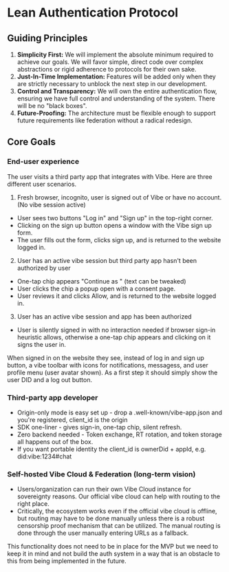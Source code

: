 # Lean Authentication Protocol

## Guiding Principles

1.  **Simplicity First:** We will implement the absolute minimum required to achieve our goals. We will favor simple, direct code over complex abstractions or rigid adherence to protocols for their own sake.
2.  **Just-In-Time Implementation:** Features will be added only when they are strictly necessary to unblock the next step in our development.
3.  **Control and Transparency:** We will own the entire authentication flow, ensuring we have full control and understanding of the system. There will be no "black boxes".
4.  **Future-Proofing:** The architecture must be flexible enough to support future requirements like federation without a radical redesign.

## Core Goals

### End-user experience

The user visits a third party app that integrates with Vibe. Here are three different user scenarios.

1. Fresh browser, incognito, user is signed out of Vibe or have no account. (No vibe session active)

-   User sees two buttons "Log in" and "Sign up" in the top-right corner.
-   Clicking on the sign up button opens a window with the Vibe sign up form.
-   The user fills out the form, clicks sign up, and is returned to the website logged in.

2. User has an active vibe session but third party app hasn't been authorized by user

-   One-tap chip appears "Continue as <Name>" (text can be tweaked)
-   User clicks the chip a popup open with a consent page.
-   User reviews it and clicks Allow, and is returned to the website logged in.

3. User has an active vibe session and app has been authorized

-   User is silently signed in with no interaction needed if browser sign-in heuristic allows, otherwise a one-tap chip appears and clicking on it signs the user in.

When signed in on the website they see, instead of log in and sign up button, a vibe toolbar with icons for notifications, messagess, and user profile menu (user avatar shown). As a first step it should simply show the user DID and a log out button.

### Third-party app developer

-   Origin-only mode is easy set up - drop a .well-known/vibe-app.json and you're registered, client_id is the origin
-   SDK one-liner - <VibeProvider oneTap> gives sign-in, one-tap chip, silent refresh.
-   Zero backend needed - Token exchange, RT rotation, and token storage all happens out of the box.
-   If you want portable identity the client_id is ownerDid + appId, e.g. did:vibe:1234#chat

### Self-hosted Vibe Cloud & Federation (long-term vision)

-   Users/organization can run their own Vibe Cloud instance for sovereignty reasons. Our official vibe cloud can help with routing to the right place.
-   Critically, the ecosystem works even if the official vibe cloud is offline, but routing may have to be done manually unless there is a robust censorship proof mechanism that can be utilized. The manual routing is done through the user manually entering URLs as a fallback.

This functionality does not need to be in place for the MVP but we need to keep it in mind and not build the auth system in a way that is an obstacle to this from being implemented in the future.
